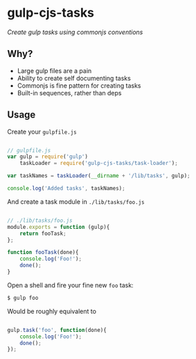 # gulp-cjs-tasks

*Create gulp tasks using commonjs conventions*

## Why?

- Large gulp files are a pain
- Ability to create self documenting tasks
- Commonjs is fine pattern for creating tasks
- Built-in sequences, rather than deps

## Usage

Create your `gulpfile.js`

```js

// gulpfile.js
var gulp = require('gulp')
    taskLoader = require('gulp-cjs-tasks/task-loader');

var taskNames = taskLoader(__dirname + '/lib/tasks', gulp);

console.log('Added tasks', taskNames);


```

And create a task module in `./lib/tasks/foo.js`

```js

// ./lib/tasks/foo.js
module.exports = function (gulp){
	return fooTask;
};

function fooTask(done){
	console.log('Foo!');
	done();
}

```

Open a shell and fire your fine new `foo` task:

```bash
$ gulp foo
```



Would be roughly equivalent to

```js

gulp.task('foo', function(done){
	console.log('Foo!');
	done();
});
```

